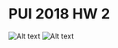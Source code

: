 # PUI 2018 HW 2

![Alt text](../HW1_wyw238/image/2.png')
![Alt text](PUI2018_wyw238/PUI2018_wyw238/HW1_wyw238/2.png)

